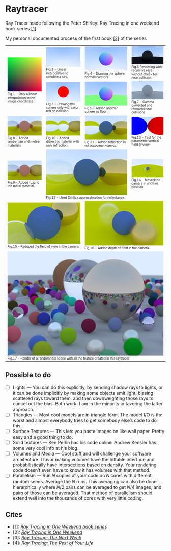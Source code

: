 # Raytracer

Ray Tracer made following the Peter Shirley: Ray Tracing in one weekend book series [[1]](#1)

My personal documented process of the first book [[2]](#2) of the series

<!-- markdownlint-disable html -->
<table cellspacing="0" cellpadding="0">
    <style type="text/css">
        //td, tr, img  { padding: 0px; margin: 0px; border: none; }
        table { border-collapse: collapse; table-layout: fixed; width: 100%; }
        figcaption { font-size: 0.7em; }
    </style>
  <tr>
    <td rowspan="2">
        <img src="./renders/Ray Tracing in One Weekend/0_image.png"/>
        <figcaption>Fig.1 - Only a linear interpolation in the image coordinate.</figcaption>
    </td>
    <td>
        <img src="./renders/Ray Tracing in One Weekend/1_blue_white.png"/>
        <figcaption>Fig.2 - Linear interpolation to simulate a sky.</figcaption>
    <td>
        <img src="./renders/Ray Tracing in One Weekend/3_circle_with_normal.png"/>
        <figcaption>Fig.4 - Drawing the sphere normals vectors.</figcaption>
    </td>
    <td>
        <img src="./renders/Ray Tracing in One Weekend/5_recursive_rays.png"/>
        <figcaption>Fig.6 Rendering with recursive rays without check for near collision.</figcaption>
    </td>
  </tr>
  <tr>
    <td>
        <img src="./renders/Ray Tracing in One Weekend/2_circle.png"/>
        <figcaption>Fig.3 - Drawing the sphere only with color red on collision.</figcaption>
    </td>
    <td>
        <img src="./renders/Ray Tracing in One Weekend/4_circle_with_floor.png" height=50%/>
        <figcaption>Fig.5 - Added another sphere as floor.</figcaption>
    </td>
    <td>
        <img src="./renders/Ray Tracing in One Weekend/6_without_near_collision_gamma_corrected.png"/>
        <figcaption>Fig.7 - Gamma corrected and removed near collisions.</figcaption>
    </td>
  </tr>
  <tr>
    <td>
        <img src="./renders/Ray Tracing in One Weekend/7_diffuse_and_metal_materials.png"/>
        <figcaption>Fig.8 - Added lambertian and meteal materials</figcaption>
    </td>
    <td>
        <img src="./renders/Ray Tracing in One Weekend/9_dialectric_always_refract.png"/>
        <figcaption>Fig.10 - Added dialectric material with only refraction.</figcaption>
    </td>
    <td>
        <img src="./renders/Ray Tracing in One Weekend/10_dialectric_with_reflection.png"/>
        <figcaption>Fig.11 - Added reflection in the dialectric material.</figcaption>
    </td>
    <td>
        <img src="./renders/Ray Tracing in One Weekend/12_camera_with_vfov.png"/>
        <figcaption>Fig.13 - Test for the parametric vertical field of view.</figcaption>
    </td>
  </tr>
  <tr>
    <td>
        <img src="./renders/Ray Tracing in One Weekend/8_metal_with_fuzz.png"/>
        <figcaption>Fig.9 - Added fuzz to the metal material.</figcaption>
    </td>
    <td colspan="2">
        <img src="./renders/Ray Tracing in One Weekend/11_ Schlick_reflectance.png"/>
        <figcaption>Fig.12 - Used Schlick approssimation for reflectance.</figcaption>
    </td>
    <td>
        <img src="./renders/Ray Tracing in One Weekend/13_movable_camera.png"/>
        <figcaption>Fig.14 - Moved the camera in another position.</figcaption>
    </td>
  </tr>
  <tr>
    <td colspan="2">
        <img src="./renders/Ray Tracing in One Weekend/14_less_vfov.png"/>
        <figcaption>Fig.15 - Reduced the field of view in the camera.</figcaption>
    </td>
    <td colspan="2">
        <img src="./renders/Ray Tracing in One Weekend/15_depth_of_field.png"/>
        <figcaption>Fig.16 - Added depth of field in the camera.</figcaption>
    </td>
  </tr>
  <tr>
    <td colspan="4">
        <img src="./renders/Ray Tracing in One Weekend/16_Final_Render.png"/>
        <figcaption>Fig.17 - Render of a random test scene with all the feature created in this raytracer.</figcaption>
    </td>
  </tr>
</table>
<!-- markdownlint-enable html -->

## Possible to do

- [ ] Lights — You can do this explicitly, by sending shadow rays to lights, or it can be done implicitly by making some objects emit light, biasing scattered rays toward them, and then downweighting those rays to cancel out the bias. Both work. I am in the minority in favoring the latter approach.
- [ ] Triangles — Most cool models are in triangle form. The model I/O is the worst and almost everybody tries to get somebody else’s code to do this.
- [ ] Surface Textures — This lets you paste images on like wall paper. Pretty easy and a good thing to do.
- [ ] Solid textures — Ken Perlin has his code online. Andrew Kensler has some very cool info at his blog.
- [ ] Volumes and Media — Cool stuff and will challenge your software architecture. I favor making volumes have the hittable interface and probabilistically have intersections based on density. Your rendering code doesn’t even have to know it has volumes with that method.
- [ ] Parallelism — Run 𝑁 copies of your code on 𝑁 cores with different random seeds. Average the 𝑁 runs. This averaging can also be done hierarchically where 𝑁/2 pairs can be averaged to get 𝑁/4 images, and pairs of those can be averaged. That method of parallelism should extend well into the thousands of cores with very little coding.

## Cites

<!-- markdownlint-disable html -->
- <a id="1">[1]</a>: [_Ray Tracing in One Weekend book series_](https://raytracing.github.io/)
- <a id="2">[2]</a>: [_Ray Tracing in One Weekend_](https://raytracing.github.io/books/RayTracingInOneWeekend.html)
- <a id="3">[3]</a>: [_Ray Tracing: The Next Week_](https://raytracing.github.io/books/RayTracingTheNextWeek.html)
- <a id="4">[4]</a>: [_Ray Tracing: The Rest of Your Life_](https://raytracing.github.io/books/RayTracingTheRestOfYourLife.html)
<!-- markdownlint-enable html -->
